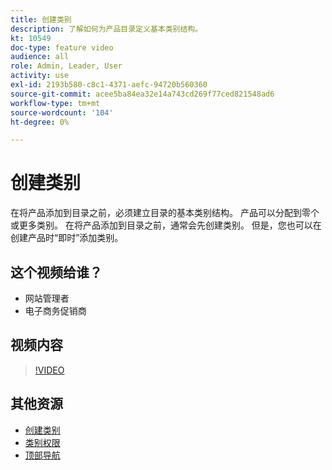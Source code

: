 ```yaml
---
title: 创建类别
description: 了解如何为产品目录定义基本类别结构。
kt: 10549
doc-type: feature video
audience: all
role: Admin, Leader, User
activity: use
exl-id: 2193b580-c8c1-4371-aefc-94720b560360
source-git-commit: acee5ba84ea32e14a743cd269f77ced821548ad6
workflow-type: tm+mt
source-wordcount: '104'
ht-degree: 0%

---
```


# 创建类别

在将产品添加到目录之前，必须建立目录的基本类别结构。 产品可以分配到零个或更多类别。 在将产品添加到目录之前，通常会先创建类别。 但是，您也可以在创建产品时“即时”添加类别。

## 这个视频给谁？

- 网站管理者
- 电子商务促销商

## 视频内容

>[!VIDEO](https://video.tv.adobe.com/v/343746?quality=12&learn=on)

## 其他资源

- [创建类别](https://docs.magento.com/user-guide/catalog/category-create.html)
- [类别权限](https://docs.magento.com/user-guide/catalog/category-permissions.html)
- [顶部导航](https://docs.magento.com/user-guide/catalog/navigation-top.html)
